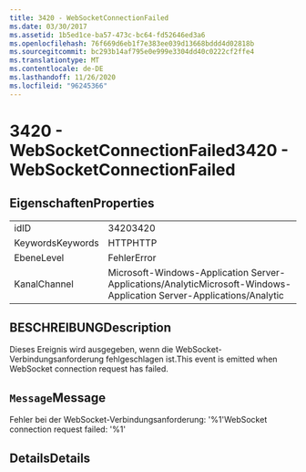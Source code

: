 ```yaml
---
title: 3420 - WebSocketConnectionFailed
ms.date: 03/30/2017
ms.assetid: 1b5ed1ce-ba57-473c-bc64-fd52646ed3a6
ms.openlocfilehash: 76f669d6eb1f7e383ee039d13668bddd4d02818b
ms.sourcegitcommit: bc293b14af795e0e999e3304dd40c0222cf2ffe4
ms.translationtype: MT
ms.contentlocale: de-DE
ms.lasthandoff: 11/26/2020
ms.locfileid: "96245366"
---
```

# <a name="3420---websocketconnectionfailed"></a><span data-ttu-id="f9714-102">3420 - WebSocketConnectionFailed</span><span class="sxs-lookup"><span data-stu-id="f9714-102">3420 - WebSocketConnectionFailed</span></span>

## <a name="properties"></a><span data-ttu-id="f9714-103">Eigenschaften</span><span class="sxs-lookup"><span data-stu-id="f9714-103">Properties</span></span>  
  
|||  
|-|-|  
|<span data-ttu-id="f9714-104">id</span><span class="sxs-lookup"><span data-stu-id="f9714-104">ID</span></span>|<span data-ttu-id="f9714-105">3420</span><span class="sxs-lookup"><span data-stu-id="f9714-105">3420</span></span>|  
|<span data-ttu-id="f9714-106">Keywords</span><span class="sxs-lookup"><span data-stu-id="f9714-106">Keywords</span></span>|<span data-ttu-id="f9714-107">HTTP</span><span class="sxs-lookup"><span data-stu-id="f9714-107">HTTP</span></span>|  
|<span data-ttu-id="f9714-108">Ebene</span><span class="sxs-lookup"><span data-stu-id="f9714-108">Level</span></span>|<span data-ttu-id="f9714-109">Fehler</span><span class="sxs-lookup"><span data-stu-id="f9714-109">Error</span></span>|  
|<span data-ttu-id="f9714-110">Kanal</span><span class="sxs-lookup"><span data-stu-id="f9714-110">Channel</span></span>|<span data-ttu-id="f9714-111">Microsoft-Windows-Application Server-Applications/Analytic</span><span class="sxs-lookup"><span data-stu-id="f9714-111">Microsoft-Windows-Application Server-Applications/Analytic</span></span>|  
  
## <a name="description"></a><span data-ttu-id="f9714-112">BESCHREIBUNG</span><span class="sxs-lookup"><span data-stu-id="f9714-112">Description</span></span>  

 <span data-ttu-id="f9714-113">Dieses Ereignis wird ausgegeben, wenn die WebSocket-Verbindungsanforderung fehlgeschlagen ist.</span><span class="sxs-lookup"><span data-stu-id="f9714-113">This event is emitted when WebSocket connection request has failed.</span></span>  
  
## <a name="message"></a><span data-ttu-id="f9714-114">`Message`</span><span class="sxs-lookup"><span data-stu-id="f9714-114">Message</span></span>  

 <span data-ttu-id="f9714-115">Fehler bei der WebSocket-Verbindungsanforderung: '%1'</span><span class="sxs-lookup"><span data-stu-id="f9714-115">WebSocket connection request failed: '%1'</span></span>  
  
## <a name="details"></a><span data-ttu-id="f9714-116">Details</span><span class="sxs-lookup"><span data-stu-id="f9714-116">Details</span></span>
